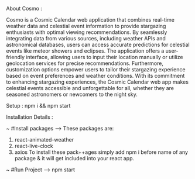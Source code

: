 About Cosmo : 

Cosmo is a Cosmic Calendar web application that combines real-time weather data and celestial event information to provide stargazing enthusiasts with optimal viewing recommendations. By seamlessly integrating data from various sources, including weather APIs and astronomical databases, users can access accurate predictions for celestial events like meteor showers and eclipses. The application offers a user-friendly interface, allowing users to input their location manually or utilize geolocation services for precise recommendations. Furthermore, customization options empower users to tailor their stargazing experience based on event preferences and weather conditions. With its commitment to enhancing stargazing experiences, the Cosmic Calendar web app makes celestial events accessible and unforgettable for all, whether they are seasoned astronomers or newcomers to the night sky.

Setup :
npm i && npm start

Installation Details :

~ #Install packages -->
  These packages are:

  1. react-animated-weather
  2. react-live-clock
  3. axios
  To install these pack++ages simply add npm i before name of any package & it will get included into your react app.

~ #Run Project -->
  npm start